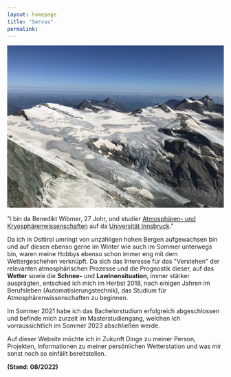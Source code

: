 ```yaml
---
layout: homepage
title: "Servus"
permalink:
---
```


![Book logo](/images/bw-header-1.JPG)

"i bin da Benedikt Wibmer, 27 Johr, und studier [Atmosphären- und Kryosphärenwissenschaften](http://acinn.uibk.ac.at) auf da [Universität Innsbruck](https://www.uibk.ac.at)."

Da ich in Osttirol umringt von unzähligen hohen Bergen aufgewachsen bin und auf diesen ebenso gerne im Winter wie auch im Sommer unterwegs bin, waren meine Hobbys ebenso schon immer eng mit dem Wettergeschehen verknüpft.
Da sich das Interesse für das "Verstehen" der relevanten atmosphärischen Prozesse und die Prognostik dieser, auf das **Wetter** sowie die **Schnee-** und **Lawinensituation**, immer stärker ausprägten, entschied ich mich im Herbst 2018, nach einigen Jahren im Berufsleben (Automatisierungstechnik), das Studium für Atmosphärenwissenschaften zu beginnen.

Im Sommer 2021 habe ich das Bachelorstudium erfolgreich abgeschlossen und befinde mich zurzeit im Masterstudiengang, welchen ich vorraussichtlich im Sommer 2023 abschließen werde.

Auf dieser Website möchte ich in Zukunft Dinge zu meiner Person, Projekten, Informationen zu meiner persönlichen Wetterstation und was mir sonst noch so einfällt bereitstellen.

**(Stand: 08/2022)**

